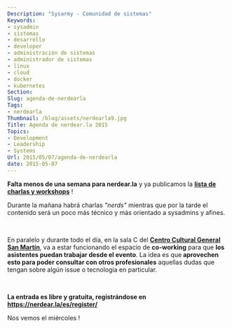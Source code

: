 ```yaml
---
Description: "Sysarmy - Comunidad de sistemas"
Keywords:
- sysadmin 
- sistemas
- desarrollo
- developer
- administración de sistemas
- administrador de sistemas
- linux
- cloud
- docker
- kubernetes
Section: 
Slug: agenda-de-nerdearla
Tags:
- nerdearla
Thumbnail: /blog/assets/nerdearla9.jpg
Title: Agenda de nerdear.la 2015
Topics:
- Development
- Leadership
- Systems
Url: 2015/05/07/agenda-de-nerdearla
date: 2015-05-07
---
```


<p><strong>Falta menos de una semana para nerdear.la</strong> y ya publicamos la <a href="http://nerdear.la/schedule.php?lang=es"><strong>lista de charlas y workshops</strong></a> !</p>
<p>Durante la mañana habrá charlas <em>"nerds"</em> mientras que por la tarde el contenido será un poco más técnico y más orientado a sysadmins y afines.</p>
<p>&nbsp;</p>
<p>En paralelo y durante todo el día, en la sala C del <strong><a href="http://nerdear.la/map.php?lang=es">Centro Cultural General San Martín</a></strong>, va a estar funcionando el espacio de <strong>co-working</strong> para que <strong>los asistentes puedan trabajar desde el evento</strong>. La idea es que<strong> aprovechen esto para poder consultar con otros profesionales</strong> aquellas dudas que tengan sobre algún issue o tecnología en particular.</p>
<p>&nbsp;</p>
<p><strong>La entrada es libre y gratuita, registrándose en <a href="https://nerdear.la/es/register/">https://nerdear.la/es/register/</a></strong></p>
<p>Nos vemos el miércoles !</p>
<p>&nbsp;</p>
<p>&nbsp;</p>
